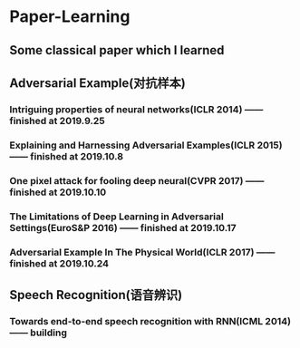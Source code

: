 # Paper-Learning
## Some classical paper which I learned

## Adversarial Example(对抗样本)
### Intriguing properties of neural networks(ICLR 2014) —— finished at 2019.9.25
### Explaining and Harnessing Adversarial Examples(ICLR 2015) —— finished at 2019.10.8
### One pixel attack for fooling deep neural(CVPR 2017) —— finished at 2019.10.10
### The Limitations of Deep Learning in Adversarial Settings(EuroS&P 2016) —— finished at 2019.10.17
### Adversarial Example In The Physical World(ICLR 2017) —— finished at 2019.10.24

## Speech Recognition(语音辨识)
### Towards end-to-end speech recognition with RNN(ICML 2014) —— building
